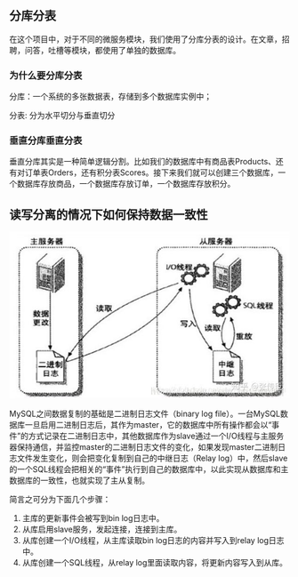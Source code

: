 ## 分库分表
在这个项目中，对于不同的微服务模块，我们使用了分库分表的设计。在文章，招聘，问答，吐槽等模块，都使用了单独的数据库。

### 为什么要分库分表

分库：一个系统的多张数据表，存储到多个数据库实例中；

分表: 分为水平切分与垂直切分

### 垂直分库垂直分表

垂直分库其实是一种简单逻辑分割。比如我们的数据库中有商品表Products、还有对订单表Orders，还有积分表Scores。接下来我们就可以创建三个数据库，一个数据库存放商品，一个数据库存放订单，一个数据库存放积分。


## 读写分离的情况下如何保持数据一致性
![img_1.png](dxfl.png)

MySQL之间数据复制的基础是二进制日志文件（binary log file）。一台MySQL数据库一旦启用二进制日志后，其作为master，它的数据库中所有操作都会以“事件”的方式记录在二进制日志中，其他数据库作为slave通过一个I/O线程与主服务器保持通信，并监控master的二进制日志文件的变化，如果发现master二进制日志文件发生变化，则会把变化复制到自己的中继日志（Relay log）中，然后slave的一个SQL线程会把相关的“事件”执行到自己的数据库中，以此实现从数据库和主数据库的一致性，也就实现了主从复制。

简言之可分为下面几个步骤：
1. 主库的更新事件会被写到bin log日志中。
2. 从库启用slave服务，发起连接，连接到主库。
3. 从库创建一个I/O线程，从主库读取bin log日志的内容并写入到relay log日志中。
4. 从库创建一个SQL线程，从relay log里面读取内容，将更新内容写入到从库。

